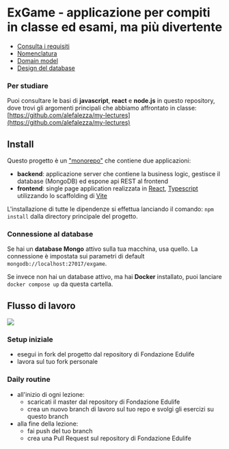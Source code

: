 # ExGame - applicazione per compiti in classe ed esami, ma più divertente

- [Consulta i requisiti](./doc/index.md)
- [Nomenclatura](./doc/nomenclatura.md)
- [Domain model](./doc/domain-model.md)
- [Design del database](./doc/database-model.md)

### Per studiare

Puoi consultare le basi di **javascript**, **react** e **node.js** in questo repository, dove trovi gli argomenti principali che abbiamo affrontato in classe: [https://github.com/alefalezza/my-lectures](https://github.com/alefalezza/my-lectures)

## Install

Questo progetto è un ["monorepo"](https://docs.npmjs.com/cli/v7/using-npm/workspaces) che contiene due applicazioni:

- **backend**: applicazione server che contiene la business logic, gestisce il database (MongoDB) ed espone api REST al frontend
- **frontend**: single page application realizzata in [React](https://react.dev/), [Typescript](https://www.typescriptlang.org/) utilizzando lo scaffolding di [Vite](https://vite.dev/)

L'installazione di tutte le dipendenze si effettua lanciando il comando: `npm install` dalla directory principale del progetto.

### Connessione al database

Se hai un **database Mongo** attivo sulla tua macchina, usa quello. La connessione è impostata sui parametri di default `mongodb://localhost:27017/exgame`.

Se invece non hai un database attivo, ma hai **Docker** installato, puoi lanciare `docker compose up` da questa cartella.

## Flusso di lavoro

![](./doc/assets/flusso-di-lavoro.png)

### Setup iniziale

- esegui in fork del progetto dal repository di Fondazione Edulife
- lavora sul tuo fork personale

### Daily routine

- all'inizio di ogni lezione:
  - scaricati il master dal repository di Fondazione Edulife
  - crea un nuovo branch di lavoro sul tuo repo e svolgi gli esercizi su questo branch
- alla fine della lezione:
  - fai push del tuo branch
  - crea una Pull Request sul repository di Fondazione Edulife
